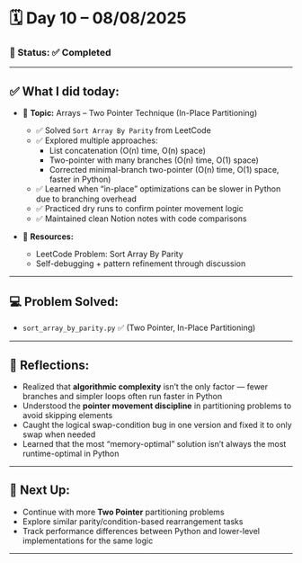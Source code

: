 # 🗓️ Day 10 – 08/08/2025

### 📍 Status: ✅ Completed

---

## ✅ What I did today:

* 📌 **Topic:** Arrays – Two Pointer Technique (In-Place Partitioning)
  - ✅ Solved `Sort Array By Parity` from LeetCode
  - ✅ Explored multiple approaches:
    - List concatenation (O(n) time, O(n) space)
    - Two-pointer with many branches (O(n) time, O(1) space)
    - Corrected minimal-branch two-pointer (O(n) time, O(1) space, faster in Python)
  - ✅ Learned when “in-place” optimizations can be slower in Python due to branching overhead
  - ✅ Practiced dry runs to confirm pointer movement logic
  - ✅ Maintained clean Notion notes with code comparisons

* 📘 **Resources:**
  - LeetCode Problem: Sort Array By Parity
  - Self-debugging + pattern refinement through discussion

---

## 💻 Problem Solved:
- `sort_array_by_parity.py` ✅ (Two Pointer, In-Place Partitioning)

---

## 🧠 Reflections:
* Realized that **algorithmic complexity** isn’t the only factor — fewer branches and simpler loops often run faster in Python
* Understood the **pointer movement discipline** in partitioning problems to avoid skipping elements
* Caught the logical swap-condition bug in one version and fixed it to only swap when needed
* Learned that the most “memory-optimal” solution isn’t always the most runtime-optimal in Python

---

## 🔄 Next Up:
* Continue with more **Two Pointer** partitioning problems
* Explore similar parity/condition-based rearrangement tasks
* Track performance differences between Python and lower-level implementations for the same logic

---
